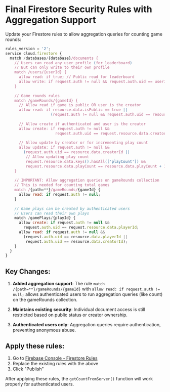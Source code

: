 # Final Firestore Security Rules with Aggregation Support

Update your Firestore rules to allow aggregation queries for counting game rounds:

```javascript
rules_version = '2';
service cloud.firestore {
  match /databases/{database}/documents {
    // Users can read any user profile (for leaderboard)
    // But can only write to their own profile
    match /users/{userId} {
      allow read: if true; // Public read for leaderboard
      allow write: if request.auth != null && request.auth.uid == userId;
    }
    
    // Game rounds rules
    match /gameRounds/{gameId} {
      // Allow read if game is public OR user is the creator
      allow read: if resource.data.isPublic == true || 
                    (request.auth != null && request.auth.uid == resource.data.creatorId);
      
      // Allow create if authenticated and user is the creator
      allow create: if request.auth != null && 
                      request.auth.uid == request.resource.data.creatorId;
      
      // Allow update by creator or for incrementing play count
      allow update: if request.auth != null && 
        (request.auth.uid == resource.data.creatorId || 
         // Allow updating play count
         request.resource.data.keys().hasAll(['playCount']) &&
         request.resource.data.playCount == resource.data.playCount + 1);
    }
    
    // IMPORTANT: Allow aggregation queries on gameRounds collection
    // This is needed for counting total games
    match /{path=**}/gameRounds/{gameId} {
      allow read: if request.auth != null;
    }
    
    // Game plays can be created by authenticated users
    // Users can read their own plays
    match /gamePlays/{playId} {
      allow create: if request.auth != null && 
        request.auth.uid == request.resource.data.playerId;
      allow read: if request.auth != null && 
        (request.auth.uid == resource.data.playerId || 
         request.auth.uid == resource.data.creatorId);
    }
  }
}
```

## Key Changes:

1. **Added aggregation support**: The rule `match /{path=**}/gameRounds/{gameId}` with `allow read: if request.auth != null;` allows authenticated users to run aggregation queries (like count) on the gameRounds collection.

2. **Maintains existing security**: Individual document access is still restricted based on public status or creator ownership.

3. **Authenticated users only**: Aggregation queries require authentication, preventing anonymous abuse.

## Apply these rules:
1. Go to [Firebase Console - Firestore Rules](https://console.firebase.google.com/project/loog-again-ai/firestore/rules)
2. Replace the existing rules with the above
3. Click "Publish"

After applying these rules, the `getCountFromServer()` function will work properly for authenticated users.
